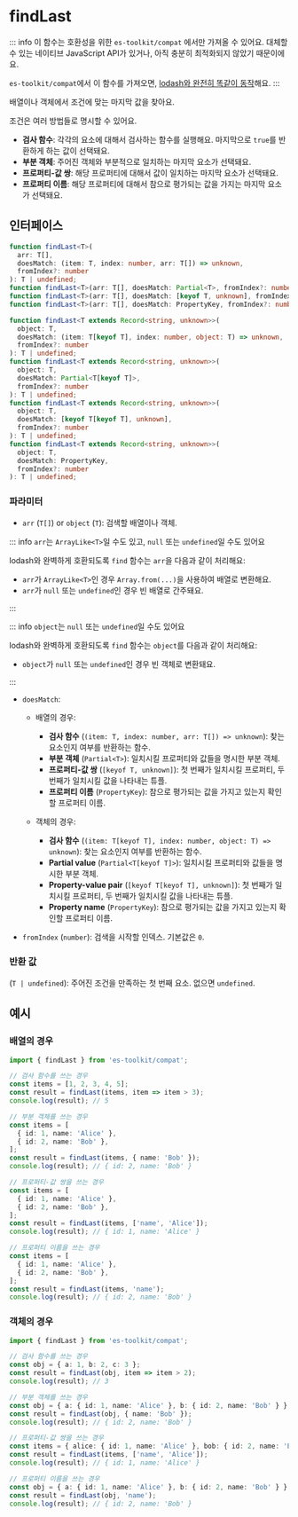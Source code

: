 # findLast

::: info
이 함수는 호환성을 위한 `es-toolkit/compat` 에서만 가져올 수 있어요. 대체할 수 있는 네이티브 JavaScript API가 있거나, 아직 충분히 최적화되지 않았기 때문이에요.

`es-toolkit/compat`에서 이 함수를 가져오면, [lodash와 완전히 똑같이 동작](../../../compatibility.md)해요.
:::

배열이나 객체에서 조건에 맞는 마지막 값을 찾아요.

조건은 여러 방법들로 명시할 수 있어요.

- **검사 함수**: 각각의 요소에 대해서 검사하는 함수를 실행해요. 마지막으로 `true`를 반환하게 하는 값이 선택돼요.
- **부분 객체**: 주어진 객체와 부분적으로 일치하는 마지막 요소가 선택돼요.
- **프로퍼티-값 쌍**: 해당 프로퍼티에 대해서 값이 일치하는 마지막 요소가 선택돼요.
- **프로퍼티 이름**: 해당 프로퍼티에 대해서 참으로 평가되는 값을 가지는 마지막 요소가 선택돼요.

## 인터페이스

```typescript
function findLast<T>(
  arr: T[],
  doesMatch: (item: T, index: number, arr: T[]) => unknown,
  fromIndex?: number
): T | undefined;
function findLast<T>(arr: T[], doesMatch: Partial<T>, fromIndex?: number): T | undefined;
function findLast<T>(arr: T[], doesMatch: [keyof T, unknown], fromIndex?: number): T | undefined;
function findLast<T>(arr: T[], doesMatch: PropertyKey, fromIndex?: number): T | undefined;

function findLast<T extends Record<string, unknown>>(
  object: T,
  doesMatch: (item: T[keyof T], index: number, object: T) => unknown,
  fromIndex?: number
): T | undefined;
function findLast<T extends Record<string, unknown>>(
  object: T,
  doesMatch: Partial<T[keyof T]>,
  fromIndex?: number
): T | undefined;
function findLast<T extends Record<string, unknown>>(
  object: T,
  doesMatch: [keyof T[keyof T], unknown],
  fromIndex?: number
): T | undefined;
function findLast<T extends Record<string, unknown>>(
  object: T,
  doesMatch: PropertyKey,
  fromIndex?: number
): T | undefined;
```

### 파라미터

- `arr` (`T[]`) or `object` (`T`): 검색할 배열이나 객체.

::: info `arr`는 `ArrayLike<T>`일 수도 있고, `null` 또는 `undefined`일 수도 있어요

lodash와 완벽하게 호환되도록 `find` 함수는 `arr`을 다음과 같이 처리해요:

- `arr`가 `ArrayLike<T>`인 경우 `Array.from(...)`을 사용하여 배열로 변환해요.
- `arr`가 `null` 또는 `undefined`인 경우 빈 배열로 간주돼요.

:::

::: info `object`는 `null` 또는 `undefined`일 수도 있어요

lodash와 완벽하게 호환되도록 `find` 함수는 `object`를 다음과 같이 처리해요:

- `object`가 `null` 또는 `undefined`인 경우 빈 객체로 변환돼요.

:::

- `doesMatch`:

  - 배열의 경우:

    - **검사 함수** (`(item: T, index: number, arr: T[]) => unknown`): 찾는 요소인지 여부를 반환하는 함수.
    - **부분 객체** (`Partial<T>`): 일치시킬 프로퍼티와 값들을 명시한 부분 객체.
    - **프로퍼티-값 쌍** (`[keyof T, unknown]`): 첫 번째가 일치시킬 프로퍼티, 두 번째가 일치시킬 값을 나타내는 튜플.
    - **프로퍼티 이름** (`PropertyKey`): 참으로 평가되는 값을 가지고 있는지 확인할 프로퍼티 이름.

  - 객체의 경우:
    - **검사 함수** (`(item: T[keyof T], index: number, object: T) => unknown`): 찾는 요소인지 여부를 반환하는 함수.
    - **Partial value** (`Partial<T[keyof T]>`): 일치시킬 프로퍼티와 값들을 명시한 부분 객체.
    - **Property-value pair** (`[keyof T[keyof T], unknown]`): 첫 번째가 일치시킬 프로퍼티, 두 번째가 일치시킬 값을 나타내는 튜플.
    - **Property name** (`PropertyKey`): 참으로 평가되는 값을 가지고 있는지 확인할 프로퍼티 이름.

- `fromIndex` (`number`): 검색을 시작할 인덱스. 기본값은 `0`.

### 반환 값

(`T | undefined`): 주어진 조건을 만족하는 첫 번째 요소. 없으면 `undefined`.

## 예시

### 배열의 경우

```typescript
import { findLast } from 'es-toolkit/compat';

// 검사 함수를 쓰는 경우
const items = [1, 2, 3, 4, 5];
const result = findLast(items, item => item > 3);
console.log(result); // 5

// 부분 객체를 쓰는 경우
const items = [
  { id: 1, name: 'Alice' },
  { id: 2, name: 'Bob' },
];
const result = findLast(items, { name: 'Bob' });
console.log(result); // { id: 2, name: 'Bob' }

// 프로퍼티-값 쌍을 쓰는 경우
const items = [
  { id: 1, name: 'Alice' },
  { id: 2, name: 'Bob' },
];
const result = findLast(items, ['name', 'Alice']);
console.log(result); // { id: 1, name: 'Alice' }

// 프로퍼티 이름을 쓰는 경우
const items = [
  { id: 1, name: 'Alice' },
  { id: 2, name: 'Bob' },
];
const result = findLast(items, 'name');
console.log(result); // { id: 2, name: 'Bob' }
```

### 객체의 경우

```typescript
import { findLast } from 'es-toolkit/compat';

// 검사 함수를 쓰는 경우
const obj = { a: 1, b: 2, c: 3 };
const result = findLast(obj, item => item > 2);
console.log(result); // 3

// 부분 객체를 쓰는 경우
const obj = { a: { id: 1, name: 'Alice' }, b: { id: 2, name: 'Bob' } };
const result = findLast(obj, { name: 'Bob' });
console.log(result); // { id: 2, name: 'Bob' }

// 프로퍼티-값 쌍을 쓰는 경우
const items = { alice: { id: 1, name: 'Alice' }, bob: { id: 2, name: 'Bob' } };
const result = findLast(items, ['name', 'Alice']);
console.log(result); // { id: 1, name: 'Alice' }

// 프로퍼티 이름을 쓰는 경우
const obj = { a: { id: 1, name: 'Alice' }, b: { id: 2, name: 'Bob' } };
const result = findLast(obj, 'name');
console.log(result); // { id: 2, name: 'Bob' }
```
